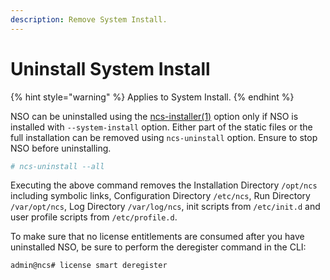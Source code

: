 ```yaml
---
description: Remove System Install.
---
```


# Uninstall System Install

{% hint style="warning" %}
Applies to System Install.
{% endhint %}

NSO can be uninstalled using the [ncs-installer(1)](https://developer.cisco.com/docs/nso-api-6.4/ncs-man-pages-volume-1/#ncs-installer) option only if NSO is installed with `--system-install` option. Either part of the static files or the full installation can be removed using `ncs-uninstall` option. Ensure to stop NSO before uninstalling.

```bash
# ncs-uninstall --all
```

Executing the above command removes the Installation Directory `/opt/ncs` including symbolic links, Configuration Directory `/etc/ncs`, Run Directory `/var/opt/ncs`, Log Directory `/var/log/ncs`, init scripts from `/etc/init.d` and user profile scripts from `/etc/profile.d`.

To make sure that no license entitlements are consumed after you have uninstalled NSO, be sure to perform the deregister command in the CLI:

```cli
admin@ncs# license smart deregister
```
